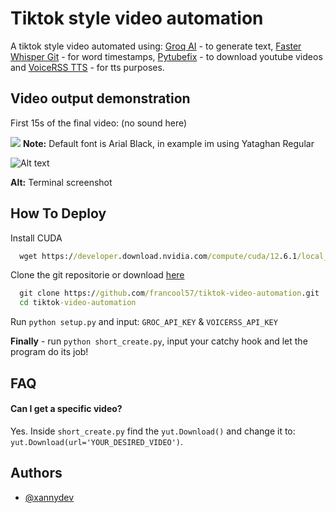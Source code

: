 
# Tiktok style video automation 

A tiktok style video automated using: [Groq AI](https://groq.com/) - to generate text, [Faster Whisper Git](https://github.com/SYSTRAN/faster-whisper) - for word timestamps, [Pytubefix](https://github.com/JuanBindez/pytubefix) - to download youtube videos and [VoiceRSS TTS](https://www.voicerss.org/) - for tts purposes.


## Video output demonstration 

First 15s of the final video: (no sound here)

![](https://github.com/francool57/tiktok-video-automation/blob/demonstration-files/final_tiktok_gif.gif)
**Note:** Default font is Arial Black, in example im using Yataghan Regular

![Alt text](https://img001.prntscr.com/file/img001/1j_auwOBTUakiTCKrDEdvA.png)

**Alt:** Terminal screenshot

## How To Deploy

Install CUDA

```cmd
  wget https://developer.download.nvidia.com/compute/cuda/12.6.1/local_installers/cuda_12.6.1_560.94_windows.exe
```

Clone the git repositorie or download [here](https://github.com/francool57/tiktok-video-automation/archive/refs/heads/main.zip)
```cmd
  git clone https://github.com/francool57/tiktok-video-automation.git
  cd tiktok-video-automation
```
Run ```python setup.py``` and input: ```GROC_API_KEY``` & ```VOICERSS_API_KEY```

**Finally** - run ```python short_create.py```, input your catchy hook and let the program do its job!



## FAQ

#### Can I get a specific video?

Yes. Inside ```short_create.py``` find the ```yut.Download()``` and change it to: ```yut.Download(url='YOUR_DESIRED_VIDEO')```.



## Authors

- [@xannydev](https://github.com/francool57)

